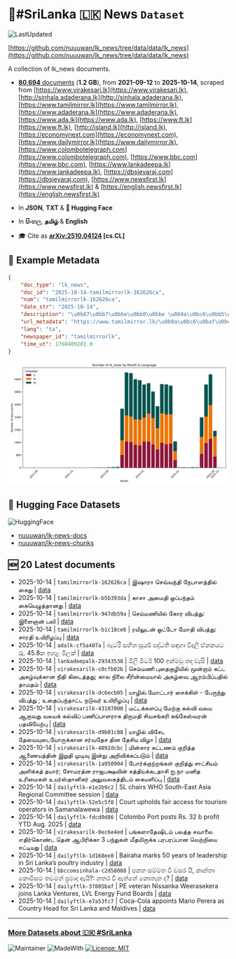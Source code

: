 # 📄#SriLanka 🇱🇰 News `Dataset`

![LastUpdated](https://img.shields.io/badge/last_updated-2025--10--14_08:12:05-green)

[https://github.com/nuuuwan/lk_news/tree/data/data/lk_news](https://github.com/nuuuwan/lk_news/tree/data/data/lk_news)

A collection of lk_news documents.

- [**80,694** documents](https://github.com/nuuuwan/lk_news/tree/data/data/lk_news) (**1.2 GB**), from **2021-09-12** to **2025-10-14**, scraped from [https://www.virakesari.lk](https://www.virakesari.lk), [http://sinhala.adaderana.lk](http://sinhala.adaderana.lk), [https://www.tamilmirror.lk](https://www.tamilmirror.lk), [https://www.adaderana.lk](https://www.adaderana.lk), [https://www.ada.lk](https://www.ada.lk), [https://www.ft.lk](https://www.ft.lk), [http://island.lk](http://island.lk), [https://economynext.com](https://economynext.com), [https://www.dailymirror.lk](https://www.dailymirror.lk), [https://www.colombotelegraph.com](https://www.colombotelegraph.com), [https://www.bbc.com](https://www.bbc.com), [https://www.lankadeepa.lk](https://www.lankadeepa.lk), [https://dbsjeyaraj.com](https://dbsjeyaraj.com), [https://www.newsfirst.lk](https://www.newsfirst.lk) & [https://english.newsfirst.lk](https://english.newsfirst.lk)

- In **JSON**, **TXT** & **🤗 Hugging Face**

- In **සිංහල**, **தமிழ்** & **English**

- 🎓 Cite as **[arXiv:2510.04124](https://arxiv.org/abs/2510.04124) [cs.CL]**

## 📝 Example Metadata

```json
{
    "doc_type": "lk_news",
    "doc_id": "2025-10-14-tamilmirrorlk-162626ca",
    "num": "tamilmirrorlk-162626ca",
    "date_str": "2025-10-14",
    "description": "\u0b87\u0bb7\u0bbe\u0bb0\u0bbe \u0b9a\u0bc6\u0bb5\u0bcd\u0bb5\u0ba8\u0bcd\u0ba4\u0bbf \u0ba8\u0bc7\u0baa\u0bbe\u0bb3\u0ba4\u0bcd\u0ba4\u0bbf\u0bb2\u0bcd \u0b95\u0bc8\u0ba4\u0bc1",
    "url_metadata": "https://www.tamilmirror.lk/\u0b9a\u0bc6\u0baf\u0bcd\u0ba4\u0bbf\u0b95\u0bb3\u0bcd/\u0b87\u0bb7\u0bbe\u0bb0\u0bbe-\u0b9a\u0bc6\u0bb5\u0bcd\u0bb5\u0ba8\u0bcd\u0ba4\u0bbf-\u0ba8\u0bc7\u0baa\u0bbe\u0bb3\u0ba4\u0bcd\u0ba4\u0bbf\u0bb2\u0bcd-\u0b95\u0bc8\u0ba4\u0bc1/175-366233",
    "lang": "ta",
    "newspaper_id": "tamilmirrorlk",
    "time_ut": 1760409201.0
}
```

![Chart](https://raw.githubusercontent.com/nuuuwan/lk_news/refs/heads/data/data/lk_news/docs_by_month_and_lang.png)

## 🤗 Hugging Face Datasets

![HuggingFace](https://img.shields.io/badge/-HuggingFace-FDEE21?style=for-the-badge&logo=HuggingFace)

- [nuuuwan/lk-news-docs](https://huggingface.co/datasets/nuuuwan/lk-news-docs)
- [nuuuwan/lk-news-chunks](https://huggingface.co/datasets/nuuuwan/lk-news-chunks)

## 🆕 20 Latest documents

- 2025-10-14 | `tamilmirrorlk-162626ca` | இஷாரா செவ்வந்தி நேபாளத்தில் கைது | [data](https://github.com/nuuuwan/lk_news/tree/data/data/lk_news/2020s/2025/2025-10-14-tamilmirrorlk-162626ca)
- 2025-10-14 | `tamilmirrorlk-b5b393da` | காசா அமைதி ஒப்பந்தம் கையெழுத்தானது | [data](https://github.com/nuuuwan/lk_news/tree/data/data/lk_news/2020s/2025/2025-10-14-tamilmirrorlk-b5b393da)
- 2025-10-14 | `tamilmirrorlk-947db59a` | செம்மணியில் கோர விபத்து: இளைஞன் பலி | [data](https://github.com/nuuuwan/lk_news/tree/data/data/lk_news/2020s/2025/2025-10-14-tamilmirrorlk-947db59a)
- 2025-10-14 | `tamilmirrorlk-b1c18ce6` | ரயிலுடன் ஓட்டோ மோதி விபத்து: சாரதி உயிரிழப்பு | [data](https://github.com/nuuuwan/lk_news/tree/data/data/lk_news/2020s/2025/2025-10-14-tamilmirrorlk-b1c18ce6)
- 2025-10-14 | `adalk-cf5a407a` | බැටරි සහිත සූර්ය පද්ධති සඳහා විදුලි ඒකකයට රු. 45.8ක ඉහළ මිලක් | [data](https://github.com/nuuuwan/lk_news/tree/data/data/lk_news/2020s/2025/2025-10-14-adalk-cf5a407a)
- 2025-10-14 | `lankadeepalk-29343538` | මිලි මීටර් 100 ඉක්මවූ තද වැසි | [data](https://github.com/nuuuwan/lk_news/tree/data/data/lk_news/2020s/2025/2025-10-14-lankadeepalk-29343538)
- 2025-10-14 | `virakesarilk-c0cfb02b` | செம்மணி புதைகுழியில் மூன்றாம் கட்ட அகழ்வுக்கான நிதி கிடைத்தது; கால நிலை சீரின்மையால் அகழ்வை ஆரம்பிப்பதில் தாமதம் | [data](https://github.com/nuuuwan/lk_news/tree/data/data/lk_news/2020s/2025/2025-10-14-virakesarilk-c0cfb02b)
- 2025-10-14 | `virakesarilk-dc6ecb05` | யாழில்.மோட்டார் சைக்கிள் - பேருந்து விபத்து ; உதைப்பந்தாட்ட நடுவர் உயிரிழப்பு | [data](https://github.com/nuuuwan/lk_news/tree/data/data/lk_news/2020s/2025/2025-10-14-virakesarilk-dc6ecb05)
- 2025-10-14 | `virakesarilk-43107000` | மட்டக்களப்பு மேற்கு கல்வி வலய ஆறாவது வலயக் கல்விப் பணிப்பாளராக திருமதி சிவசங்கரி கங்கேஸ்வரன் பதவியேற்பு | [data](https://github.com/nuuuwan/lk_news/tree/data/data/lk_news/2020s/2025/2025-10-14-virakesarilk-43107000)
- 2025-10-14 | `virakesarilk-d9b01c88` | யாழில் விசேட தேவையுடையோருக்கான சர்வதேச தின தேசிய விழா | [data](https://github.com/nuuuwan/lk_news/tree/data/data/lk_news/2020s/2025/2025-10-14-virakesarilk-d9b01c88)
- 2025-10-14 | `virakesarilk-4892dcbc` | மின்சார கட்டணம் குறித்த ஆணையத்தின் இறுதி முடிவு இன்று அறிவிக்கப்படும் | [data](https://github.com/nuuuwan/lk_news/tree/data/data/lk_news/2020s/2025/2025-10-14-virakesarilk-4892dcbc)
- 2025-10-14 | `virakesarilk-1a950904` | போர்க்குற்றங்கள் குறித்து சாட்சியம் அளிக்கத் தயார்;  சோமரத்ன ராஜபக்ஷவின் சத்தியக்கடதாசி ஐ.நா மனித உரிமைகள் உயர்ஸ்தானிகர் அலுவலகத்திடம் கையளிப்பு | [data](https://github.com/nuuuwan/lk_news/tree/data/data/lk_news/2020s/2025/2025-10-14-virakesarilk-1a950904)
- 2025-10-14 | `dailyftlk-e1e2b9c2` | SL chairs WHO South-East Asia Regional Committee session | [data](https://github.com/nuuuwan/lk_news/tree/data/data/lk_news/2020s/2025/2025-10-14-dailyftlk-e1e2b9c2)
- 2025-10-14 | `dailyftlk-52e5c5f0` | Court upholds fair access for tourism operators in Samanalawewa | [data](https://github.com/nuuuwan/lk_news/tree/data/data/lk_news/2020s/2025/2025-10-14-dailyftlk-52e5c5f0)
- 2025-10-14 | `dailyftlk-fdcd0d86` | Colombo Port posts Rs. 32 b profit YTD Aug. 2025 | [data](https://github.com/nuuuwan/lk_news/tree/data/data/lk_news/2020s/2025/2025-10-14-dailyftlk-fdcd0d86)
- 2025-10-14 | `virakesarilk-0ec6e4ed` | பங்களாதேஷிடம் பலத்த சவாலை எதிர்கொண்ட தென் ஆபிரிக்கா 3 பந்துகள் மீதமிருக்க பரபரப்பான வெற்றியை ஈட்டியது | [data](https://github.com/nuuuwan/lk_news/tree/data/data/lk_news/2020s/2025/2025-10-14-virakesarilk-0ec6e4ed)
- 2025-10-14 | `dailyftlk-1d168ee8` | Bairaha marks 50 years of leadership in Sri Lanka’s poultry industry | [data](https://github.com/nuuuwan/lk_news/tree/data/data/lk_news/2020s/2025/2025-10-14-dailyftlk-1d168ee8)
- 2025-10-14 | `bbccomsinhala-c2d58088` | පනත සම්මත වී වසර යි, කාන්තා කොමිසම තවමත් ප්‍රමාද ඇයි?: නතර වී ඇත්තේ කොතැන ද? | [data](https://github.com/nuuuwan/lk_news/tree/data/data/lk_news/2020s/2025/2025-10-14-bbccomsinhala-c2d58088)
- 2025-10-14 | `dailyftlk-37805baf` | PE veteran Nissanka Weerasekera joins Lanka Ventures, LVL Energy Fund Boards | [data](https://github.com/nuuuwan/lk_news/tree/data/data/lk_news/2020s/2025/2025-10-14-dailyftlk-37805baf)
- 2025-10-14 | `dailyftlk-e7a53fc7` | Coca-Cola appoints Mario Perera as Country Head for Sri Lanka and Maldives | [data](https://github.com/nuuuwan/lk_news/tree/data/data/lk_news/2020s/2025/2025-10-14-dailyftlk-e7a53fc7)

---

### [More Datasets about 🇱🇰 #SriLanka](https://github.com/nuuuwan/lk_datasets)

![Maintainer](https://img.shields.io/badge/maintainer-nuuuwan-red)
![MadeWith](https://img.shields.io/badge/made_with-python-blue)
[![License: MIT](https://img.shields.io/badge/License-MIT-yellow.svg)](https://opensource.org/licenses/MIT)
